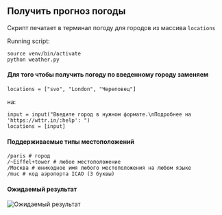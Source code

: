 ## Получить прогноз погоды

Скрипт печатает в терминал погоду для городов из массива `locations`

Running script:

    source venv/bin/activate
    python weather.py

#### Для того чтобы получить погоду по введенному городу заменяем

    locations = ["svo", "London", "Череповец"]

на:

    input = input("Введите город в нужном формате.\nПодробнее на 'https://wttr.in/:help': ")
    locations = [input]

#### Поддерживаемые типы местоположений

    /paris # город
    /~Eiffel+tower # любое местоположение
    /Москва # юникодное имя любого местоположения на любом языке
    /muc # код аэропорта ICAO (3 буквы)

#### Ожидаемый результат

![Ожидаемый результат](https://dvmn.org/filer/canonical/1568003481/268/)

